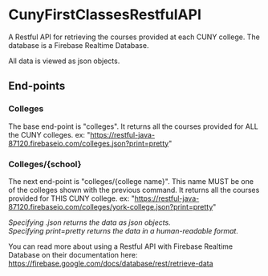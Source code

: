 # CunyFirstClassesRestfulAPI
A Restful API for retrieving the courses provided at each CUNY college. The database is a Firebase Realtime Database.

All data is viewed as json objects.

## End-points

### Colleges
The base end-point is "colleges". It returns all the courses provided for ALL the CUNY colleges.
ex: "https://restful-java-87120.firebaseio.com/colleges.json?print=pretty"


### Colleges/{school}
The next end-point is "colleges/{college name}". This name MUST be one of the colleges shown with the previous command. It returns all the courses provided for THIS CUNY college.
ex: "https://restful-java-87120.firebaseio.com/colleges/york-college.json?print=pretty"


*Specifying .json returns the data as json objects.* <br>
*Specifying print=pretty returns the data in a human-readable format.*

You can read more about using a Restful API with Firebase Realtime Database on their documentation here: https://firebase.google.com/docs/database/rest/retrieve-data
